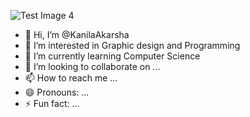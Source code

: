 ![Test Image 4](![image](https://github.com/user-attachments/assets/cb00ea82-ffd1-4796-a0c3-6add8d2a31c1)
)

- 👋 Hi, I’m @KanilaAkarsha
- 👀 I’m interested in Graphic design and Programming 
- 🌱 I’m currently learning Computer Science 
- 💞️ I’m looking to collaborate on ...
- 📫 How to reach me ...
- 😄 Pronouns: ...
- ⚡ Fun fact: ...

<!---
KanilaAkarsha/KanilaAkarsha is a ✨ special ✨ repository because its `README.md` (this file) appears on your GitHub profile.
You can click the Preview link to take a look at your changes.
--->
